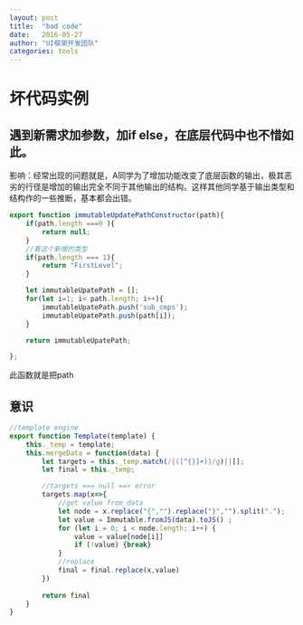 ```yaml
---
layout: post
title:  "bad code"
date:   2016-05-27 
author: "UI框架开发团队"
categories: tools
---
```

# 坏代码实例

## 遇到新需求加参数，加if else，在底层代码中也不惜如此。

影响：经常出现的问题就是，A同学为了增加功能改变了底层函数的输出，极其恶劣的行径是增加的输出完全不同于其他输出的结构。这样其他同学基于输出类型和结构作的一些推断，基本都会出错。

``` javascript
export function immutableUpdatePathConstructor(path){
    if(path.length ===0 ){
        return null;
    }
    //看这个新增的类型
    if(path.length === 1){
        return "FirstLevel";
    }

    let immutableUpatePath = [];
    for(let i=1; i< path.length; i++){
        immutableUpatePath.push('sub_cmps');
        immutableUpatePath.push(path[i]);
    }

    return immutableUpatePath;

};
```
此函数就是把path

## 意识 

```javascript
//template engine
export function Template(template) {
    this._temp = template;
    this.mergeData = function(data) {
        let targets = this._temp.match(/{([^{}]+)}/g)||[];
        let final = this._temp;

        //targets === null ==> error
        targets.map(x=>{
            //get value from data
            let node = x.replace("{","").replace("}","").split(".");
            let value = Immutable.fromJS(data).toJS() ;
            for (let i = 0; i < node.length; i++) {
                value = value[node[i]]
                if (!value) {break}
            }
            //replace
            final = final.replace(x,value)
        })
        
        return final
    }
}
```